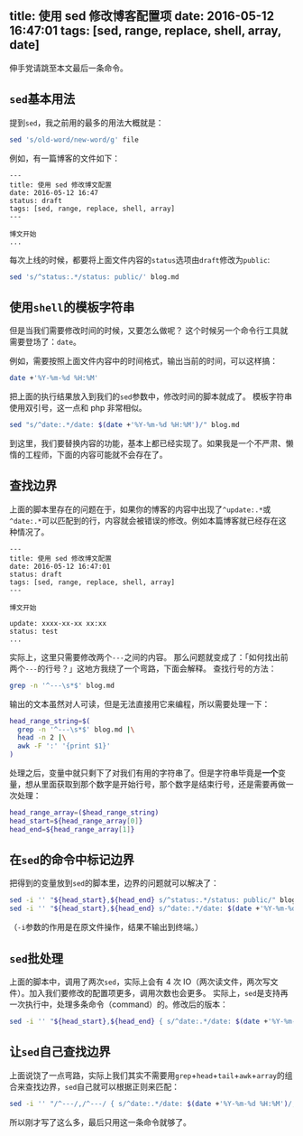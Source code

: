 title: 使用 sed 修改博客配置项
date: 2016-05-12 16:47:01
tags: [sed, range, replace, shell, array, date]
---

伸手党请跳至本文最后一条命令。

## `sed`基本用法

提到`sed`，我之前用的最多的用法大概就是：

```sh
sed 's/old-word/new-word/g' file
```

例如，有一篇博客的文件如下：

```text
---
title: 使用 sed 修改博文配置
date: 2016-05-12 16:47
status: draft
tags: [sed, range, replace, shell, array]
---

博文开始
...
```

每次上线的时候，都要将上面文件内容的`status`选项由`draft`修改为`public`:

```sh
sed 's/^status:.*/status: public/' blog.md
```

## 使用`shell`的模板字符串

但是当我们需要修改时间的时候，又要怎么做呢？
这个时候另一个命令行工具就需要登场了：`date`。

例如，需要按照上面文件内容中的时间格式，输出当前的时间，可以这样搞：

```sh
date +'%Y-%m-%d %H:%M'
```

把上面的执行结果放入到我们的`sed`参数中，修改时间的脚本就成了。
模板字符串使用双引号，这一点和 php 非常相似。

```sh
sed "s/^date:.*/date: $(date +'%Y-%m-%d %H:%M')/" blog.md
```

到这里，我们要替换内容的功能，基本上都已经实现了。如果我是一个不严肃、懒惰的工程师，下面的内容可能就不会存在了。

## 查找边界

上面的脚本里存在的问题在于，如果你的博客的内容中出现了`^update:.*`或`^date:.*`可以匹配到的行，内容就会被错误的修改。例如本篇博客就已经存在这种情况了。

```text
---
title: 使用 sed 修改博文配置
date: 2016-05-12 16:47:01
status: draft
tags: [sed, range, replace, shell, array]
---

博文开始

update: xxxx-xx-xx xx:xx
status: test
...
```

实际上，这里只需要修改两个`---`之间的内容。
那么问题就变成了：「如何找出前两个`---`的行号？」这地方我绕了一个弯路，下面会解释。
查找行号的方法：

```sh
grep -n '^---\s*$' blog.md
```

输出的文本虽然对人可读，但是无法直接用它来编程，所以需要处理一下：

```sh
head_range_string=$(
  grep -n '^---\s*$' blog.md |\
  head -n 2 |\
  awk -F ':' '{print $1}'
)
```

处理之后，变量中就只剩下了对我们有用的字符串了。但是字符串毕竟是**一个**变量，想从里面获取到那个数字是开始行号，那个数字是结束行号，还是需要再做一次处理：

```sh
head_range_array=($head_range_string)
head_start=${head_range_array[0]}
head_end=${head_range_array[1]}
```

## 在`sed`的命令中标记边界

把得到的变量放到`sed`的脚本里，边界的问题就可以解决了：

```sh
sed -i '' "${head_start},${head_end} s/^status:.*/status: public/" blog.md
sed -i '' "${head_start},${head_end} s/^date:.*/date: $(date +'%Y-%m-%d %H:%M')/" blog.md
```
（`-i`参数的作用是在原文件操作，结果不输出到终端。）

## `sed`批处理

上面的脚本中，调用了两次`sed`，实际上会有 4 次 IO（两次读文件，两次写文件）。加入我们要修改的配置项更多，调用次数也会更多。
实际上，`sed`是支持再一次执行中，处理多条命令（command）的。修改后的版本：

```sh
sed -i '' "${head_start},${head_end} { s/^date:.*/date: $(date +'%Y-%m-%d %H:%M')/; s/^status:.*/status: publish/; }" blog.md
```

## 让`sed`自己查找边界

上面说饶了一点弯路，实际上我们其实不需要用`grep`+`head`+`tail`+`awk`+`array`的组合来查找边界，`sed`自己就可以根据正则来匹配：

```sh
sed -i '' "/^---/,/^---/ { s/^date:.*/date: $(date +'%Y-%m-%d %H:%M')/; s/^status:.*/status: publish/; }" blog.md
```

所以刚才写了这么多，最后只用这一条命令就够了。
